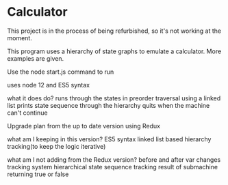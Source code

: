 # Calculator

This project is in the process of being refurbished, so it's not working at the moment.

This program uses a hierarchy of state graphs to emulate a calculator. More examples are given.

Use the node start.js command to run

uses node 12 and ES5 syntax

what it does do?
runs through the states in preorder traversal using a linked list
prints state sequence through the hierarchy
quits when the machine can't continue

Upgrade plan from the up to date version using Redux

what am I keeping in this version?
ES5 syntax
linked list based hierarchy tracking(to keep the logic iterative)

what am I not adding from the Redux version?
before and after var changes tracking system
hierarchical state sequence tracking
result of submachine returning true or false

